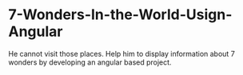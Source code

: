 # 7-Wonders-In-the-World-Usign-Angular
He cannot visit those places. Help him to display information about 7 wonders by developing an angular based project.
